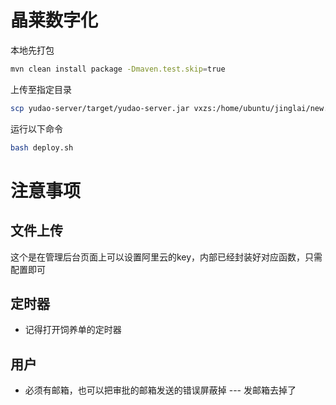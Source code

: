# 晶莱数字化
本地先打包
```bash
mvn clean install package -Dmaven.test.skip=true
```
上传至指定目录
```bash
scp yudao-server/target/yudao-server.jar vxzs:/home/ubuntu/jinglai/new.jar
```

运行以下命令
```bash
bash deploy.sh
```
# 注意事项
## 文件上传
这个是在管理后台页面上可以设置阿里云的key，内部已经封装好对应函数，只需配置即可
## 定时器
- 记得打开饲养单的定时器
## 用户 
- 必须有邮箱，也可以把审批的邮箱发送的错误屏蔽掉 --- 发邮箱去掉了